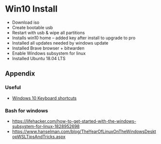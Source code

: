 # Win10 Install 

- Download iso 
- Create bootable usb 
- Restart with usb & wipe all partitions 
- Installs win10 home – added key after install to upgrade to pro 
- Installed all updates needed by windows update 
- Installed Brave browser + bitwarden 
- Enable Windows subsystem for linux  
- Installed Ubuntu 18.04 LTS 

## Appendix

### Useful

- [Windows 10 Keyboard shortcuts](https://support.microsoft.com/en-us/help/12445)

### Bash for windows

- https://lifehacker.com/how-to-get-started-with-the-windows-subsystem-for-linux-1828952698
- https://www.hanselman.com/blog/TheYearOfLinuxOnTheWindowsDesktopWSLTipsAndTricks.aspx
 
